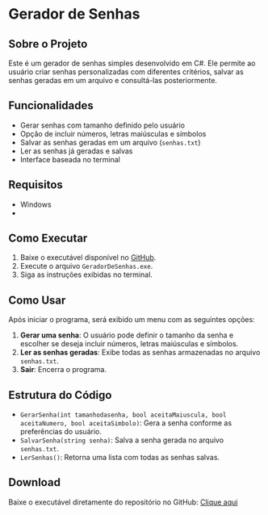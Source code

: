 # Gerador de Senhas

## Sobre o Projeto
Este é um gerador de senhas simples desenvolvido em C#. Ele permite ao usuário criar senhas personalizadas com diferentes critérios, salvar as senhas geradas em um arquivo e consultá-las posteriormente.

## Funcionalidades
- Gerar senhas com tamanho definido pelo usuário
- Opção de incluir números, letras maiúsculas e símbolos
- Salvar as senhas geradas em um arquivo (`senhas.txt`)
- Ler as senhas já geradas e salvas
- Interface baseada no terminal

## Requisitos
- Windows
- 
## Como Executar
1. Baixe o executável disponível no [GitHub](https://github.com/GabrielVesal/PasswordGenerator).
2. Execute o arquivo `GeradorDeSenhas.exe`.
3. Siga as instruções exibidas no terminal.

## Como Usar
Após iniciar o programa, será exibido um menu com as seguintes opções:

1. **Gerar uma senha**: O usuário pode definir o tamanho da senha e escolher se deseja incluir números, letras maiúsculas e símbolos.
2. **Ler as senhas geradas**: Exibe todas as senhas armazenadas no arquivo `senhas.txt`.
3. **Sair**: Encerra o programa.

## Estrutura do Código
- `GerarSenha(int tamanhodasenha, bool aceitaMaiuscula, bool aceitaNumero, bool aceitaSimbolo)`: Gera a senha conforme as preferências do usuário.
- `SalvarSenha(string senha)`: Salva a senha gerada no arquivo `senhas.txt`.
- `LerSenhas()`: Retorna uma lista com todas as senhas salvas.

## Download
Baixe o executável diretamente do repositório no GitHub: [Clique aqui](https://github.com/seu-repositorio)

